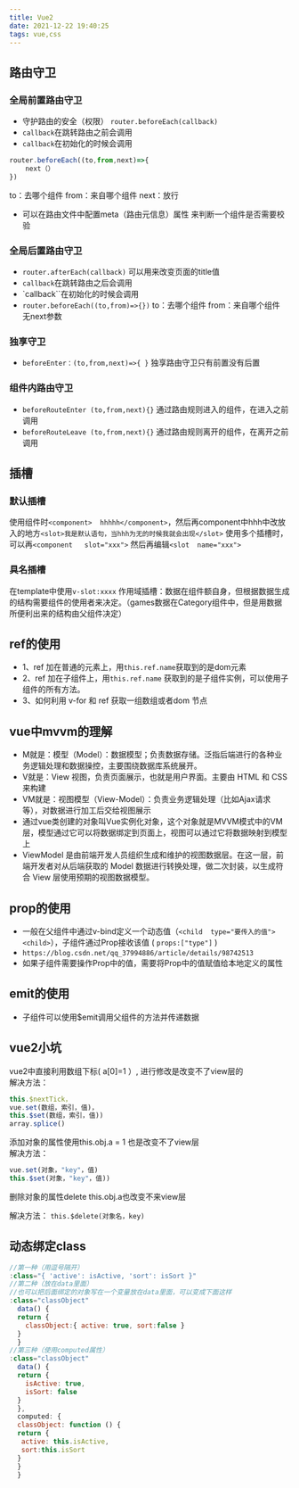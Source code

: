 ```yaml
---
title: Vue2
date: 2021-12-22 19:40:25
tags: vue,css
---
```


## 路由守卫

### 全局前置路由守卫

- 守护路由的安全（权限）  ```router.beforeEach(callback)```
- `callback`在跳转路由之前会调用
- `callback`在初始化的时候会调用

```js
router.beforeEach((to,from,next)=>{
    next（）
}) 
```

 to：去哪个组件     from：来自哪个组件     next：放行

- 可以在路由文件中配置meta（路由元信息）属性 来判断一个组件是否需要校验

### 全局后置路由守卫

- `router.afterEach(callback)`     可以用来改变页面的title值
- `callback`在跳转路由之后会调用
- `callback``在初始化的时候会调用
- `router.beforeEach((to,from)=>{})`
to：去哪个组件     from：来自哪个组件     无next参数

### 独享守卫

- `beforeEnter：(to,from,next)=>{ }`
独享路由守卫只有前置没有后置

### 组件内路由守卫

- `beforeRouteEnter (to,from,next){}`   通过路由规则进入的组件，在进入之前调用
- `beforeRouteLeave (to,from,next){}`  通过路由规则离开的组件，在离开之前调用

## 插槽

### 默认插槽

使用组件时`<component>  hhhhh</component>`，然后再component中hhh中改放入的地方`<slot>我是默认语句，当hhh为无的时候我就会出现</slot>`
使用多个插槽时，可以再`<component   slot="xxx">`   然后再编辑`<slot  name="xxx">`

### 具名插槽

在template中使用`v-slot:xxxx`
作用域插槽：数据在组件额自身，但根据数据生成的结构需要组件的使用者来决定。（games数据在Category组件中，但是用数据所便利出来的结构由父组件决定）

## ref的使用

- 1、ref 加在普通的元素上，用`this.ref.name`获取到的是dom元素
- 2、ref 加在子组件上，用`this.ref.name` 获取到的是子组件实例，可以使用子组件的所有方法。
- 3、如何利用 v-for 和 ref 获取一组数组或者dom 节点

## vue中mvvm的理解

- M就是：模型（Model）：数据模型；负责数据存储。泛指后端进行的各种业务逻辑处理和数据操控，主要围绕数据库系统展开。
- V就是：View 视图，负责页面展示，也就是用户界面。主要由 HTML 和 CSS 来构建
- VM就是：视图模型（View-Model）：负责业务逻辑处理（比如Ajax请求等），对数据进行加工后交给视图展示
- 通过vue类创建的对象叫Vue实例化对象，这个对象就是MVVM模式中的VM层，模型通过它可以将数据绑定到页面上，视图可以通过它将数据映射到模型上
- ViewModel 是由前端开发人员组织生成和维护的视图数据层。在这一层，前端开发者对从后端获取的 Model 数据进行转换处理，做二次封装，以生成符合 View 层使用预期的视图数据模型。

## prop的使用

- 一般在父组件中通过v-bind定义一个动态值（`<child  type="要传入的值"><child>`），子组件通过Prop接收该值  ( `props:["type"]` )
- `https://blog.csdn.net/qq_37994886/article/details/98742513`
- 如果子组件需要操作Prop中的值，需要将Prop中的值赋值给本地定义的属性

## emit的使用

- 子组件可以使用$emit调用父组件的方法并传递数据

## vue2小坑

vue2中直接利用数组下标(  a[0]=1 ）, 进行修改是改变不了view层的  
解决方法：

```js
this.$nextTick，
vue.set(数组，索引，值)，
this.$set(数组，索引，值))
array.splice()
```

添加对象的属性使用this.obj.a = 1 也是改变不了view层  
解决方法：

```js
vue.set(对象，"key"，值)
this.$set(对象，"key"，值))
```

删除对象的属性delete this.obj.a也改变不来view层  

解决方法：
`this.$delete(对象名，key)`

## 动态绑定class

```js
//第一种（用逗号隔开）
:class="{ 'active': isActive, 'sort': isSort }"
//第二种（放在data里面）
//也可以把后面绑定的对象写在一个变量放在data里面，可以变成下面这样
:class="classObject"
  data() {
  return {
    classObject:{ active: true, sort:false }
  }
  }
//第三种（使用computed属性）
:class="classObject"
  data() {
  return {
    isActive: true,
    isSort: false
  }
  },
  computed: {
  classObject: function () {
  return {
   active: this.isActive,
   sort:this.isSort
  }
  }
  }

```
